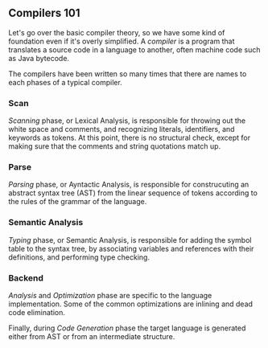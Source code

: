 Compilers 101
-------------

Let's go over the basic compiler theory, so we have some kind of foundation even if it's overly simplified. A _compiler_ is a program that translates a source code in a language to another, often machine code such as Java bytecode.

The compilers have been written so many times that there are names to each phases of a typical compiler.

### Scan

_Scanning_ phase, or Lexical Analysis, is responsible for throwing out the white space and comments, and recognizing literals, identifiers, and keywords as tokens. At this point, there is no structural check, except for making sure that the comments and string quotations match up.

### Parse

_Parsing_ phase, or Ayntactic Analysis, is responsible for construcuting an abstract syntax tree (AST) from the linear sequence of tokens according to the rules of the grammar of the language.

### Semantic Analysis

_Typing_ phase, or Semantic Analysis, is responsible for adding the symbol table to the syntax tree, by associating variables and references with their definitions, and performing type checking.

### Backend

_Analysis_ and _Optimization_ phase are specific to the language implementation. Some of the common optimizations are  inlining and dead code elimination.

Finally, during _Code Generation_ phase the target language is generated either from AST or from an intermediate structure.

